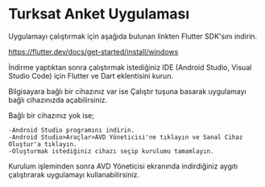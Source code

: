 
# Turksat Anket Uygulaması

Uygulamayı çalıştırmak için aşağıda bulunan linkten Flutter SDK'sını indirin.

https://flutter.dev/docs/get-started/install/windows

İndirme yaptıktan sonra çalıştırmak istediğiniz IDE (Android Studio, Visual Studio Code) için Flutter ve Dart eklentisini kurun.

Bilgisayara bağlı bir cihazınız var ise Çalıştır tuşuna basarak uygulamayı bağlı cihazınızda açabilirsiniz.

Bağlı bir cihazınız yok ise;

    -Android Studio programını indirin.
    -Android Studio>Araçlar>AVD Yöneticisi'ne tıklayın ve Sanal Cihaz Oluştur'a tıklayın.
    -Oluşturmak istediğiniz cihazı seçip kurulumu tamamlayın.
 
Kurulum işleminden sonra AVD Yöneticisi ekranında indirdiğiniz aygıtı çalıştırarak uygulamayı kullanabilirsiniz.
